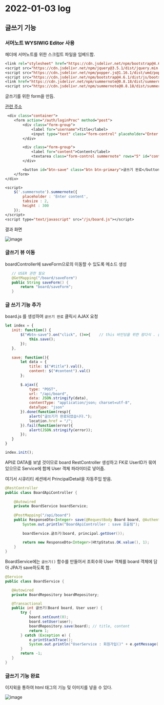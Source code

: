 # 2022-01-03 log

## 글쓰기 기능

### 서머노트 WYSIWIG Editor 사용

 헤더에 서머노트를 위한 스크립트 파일을 임베드함.

```jsp
<link rel="stylesheet" href="https://cdn.jsdelivr.net/npm/bootstrap@4.6.1/dist/css/bootstrap.min.css">
<script src="https://cdn.jsdelivr.net/npm/jquery@3.5.1/dist/jquery.min.js"></script>
<script src="https://cdn.jsdelivr.net/npm/popper.js@1.16.1/dist/umd/popper.min.js"></script>
<script src="https://cdn.jsdelivr.net/npm/bootstrap@4.6.1/dist/js/bootstrap.bundle.min.js"></script>
<link href="https://cdn.jsdelivr.net/npm/summernote@0.8.18/dist/summernote-bs4.min.css" rel="stylesheet">
<script src="https://cdn.jsdelivr.net/npm/summernote@0.8.18/dist/summernote-bs4.min.js"></script>
```

 글쓰기를 위한 form을 만듬.

 [관련 주소](https://summernote.org/getting-started/#for-bootstrap-4)

```jsp
 <div class="container">
	<form action="/auth/loginProc" method="post">
		<div class="form-group">
			<label for="username">Title</label>
			<input type="text" class="form-control" placeholder="Enter title" id="title">
		</div>

		<div class="form-group">
			<label for="content">Content</label>
			<textarea class="form-control summernote" rows="5" id="content"></textarea>
		</div>

		<button id="btn-save" class="btn btn-primary">글쓰기 완료</button>
	</form>
</div>

<script>
	$('.summernote').summernote({
		placeholder : 'Enter content',
		tabsize : 2,
		height : 300
	});
</script>
<script type="text/javascript" src="/js/board.js"></script>
```

결과 화면

![image](https://user-images.githubusercontent.com/84966961/147936930-55e19df7-0dc1-4191-aef0-0c56912a09fb.png)

### 글쓰기 뷰 이동

 boardController에 saveForm으로의 이동할 수 있도록 메소드 생성

 ```java
 	// USER 권한 필요
	@GetMapping("/board/saveForm")
	public String saveForm() {
		return "board/saveForm";
	}
```

### 글 쓰기 기능 추가

 board.js 를 생성하여 `글쓰기 완료` 클릭시 AJAX 요청

 ```js
let index = {
	init: function() {
		$("#btn-save").on("click", ()=>{	// this 바인딩을 위한 람다식 . 괄호 함수
			this.save();
		});
	},
	
	save: function(){
		let data = {
			title: $("#title").val(),
			content: $("#content").val()
		};
		
		$.ajax({
			type: "POST",
			url: "/api/board", 
			data: JSON.stringify(data), 
			contentType: "application/json; charset=utf-8", 
			dataType: "json" 
		}).done(function(resp){
			alert("글쓰기가 완료되었습니다.");
			location.href = "/";
		}).fail(function(error){
			alert(JSON.stringify(error));
		});
	}
}

index.init();
 ```

 API로 DATA를 보낼 것이므로 board RestController 생성하고 FK로 UserID가 묶여있으므로 Service에 함께 User 객체 파라미터로 넣어줌.

 여기서 시큐리티 세션에서 PrincipalDetail을 자동주입 받음.

```java
@RestController
public class BoardApiController {
	
	@Autowired
	private BoardService boardService;
	
	@PostMapping("/api/board")
	public ResponseDto<Integer> save(@RequestBody Board board, @AuthenticationPrincipal PrincipalDetail principal) {
		System.out.println("BoardApiController : save 호출됨");
		
		boardService.글쓰기(board, principal.getUser());
		
		return new ResponseDto<Integer>(HttpStatus.OK.value(), 1);
	}
}
```

 BoardService에는 `글쓰기()` 함수를 만들어서 조회수와 User 객체를 board 객체에 담아 JPA가 save하도록 함.

 ```java
 @Service
public class BoardService {

	@Autowired
	private BoardRepository boardRepository;

	@Transactional
	public int 글쓰기(Board board, User user) {
		try {
			board.setCount(0);
			board.setUser(user);
			boardRepository.save(board); // title, content
			return 1;
		} catch (Exception e) {
			e.printStackTrace();
			System.out.println("UserService : 회원가입()" + e.getMessage());
		}
		return -1;
	}
}
```

### 글쓰기 기능 완료

이지윅을 통하여 html 태그의 기능 및 이미지를 넣을 수 있다.

![image](https://user-images.githubusercontent.com/84966961/147938242-ab5582e7-8b51-4ca8-804a-84674e65dd76.png)
